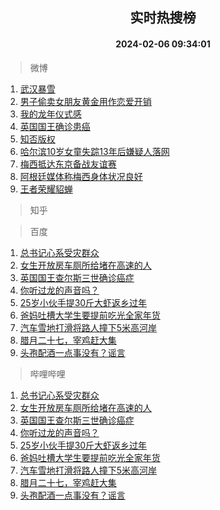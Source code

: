 <div align="center"><h2>实时热搜榜</h2><h4>2024-02-06 09:34:01</h4></div>

> 微博  

1. [武汉暴雪](https://s.weibo.com/weibo?q=%23%E6%AD%A6%E6%B1%89%E6%9A%B4%E9%9B%AA%23&t=31&band_rank=1&Refer=top)<br />
2. [男子偷卖女朋友黄金用作恋爱开销](https://s.weibo.com/weibo?q=%23%E7%94%B7%E5%AD%90%E5%81%B7%E5%8D%96%E5%A5%B3%E6%9C%8B%E5%8F%8B%E9%BB%84%E9%87%91%E7%94%A8%E4%BD%9C%E6%81%8B%E7%88%B1%E5%BC%80%E9%94%80%23&t=31&band_rank=2&Refer=top)<br />
3. [我的龙年仪式感](https://s.weibo.com/weibo?q=%23%E6%88%91%E7%9A%84%E9%BE%99%E5%B9%B4%E4%BB%AA%E5%BC%8F%E6%84%9F%23&t=31&band_rank=3&Refer=top)<br />
4. [英国国王确诊患癌](https://s.weibo.com/weibo?q=%23%E8%8B%B1%E5%9B%BD%E5%9B%BD%E7%8E%8B%E7%A1%AE%E8%AF%8A%E6%82%A3%E7%99%8C%23&t=31&band_rank=4&Refer=top)<br />
5. [知否版权](https://s.weibo.com/weibo?q=%E7%9F%A5%E5%90%A6%E7%89%88%E6%9D%83&t=31&band_rank=5&Refer=top)<br />
6. [哈尔滨10岁女童失踪13年后嫌疑人落网](https://s.weibo.com/weibo?q=%23%E5%93%88%E5%B0%94%E6%BB%A810%E5%B2%81%E5%A5%B3%E7%AB%A5%E5%A4%B1%E8%B8%AA13%E5%B9%B4%E5%90%8E%E5%AB%8C%E7%96%91%E4%BA%BA%E8%90%BD%E7%BD%91%23&t=31&band_rank=6&Refer=top)<br />
7. [梅西抵达东京备战友谊赛](https://s.weibo.com/weibo?q=%23%E6%A2%85%E8%A5%BF%E6%8A%B5%E8%BE%BE%E4%B8%9C%E4%BA%AC%E5%A4%87%E6%88%98%E5%8F%8B%E8%B0%8A%E8%B5%9B%23&t=31&band_rank=7&Refer=top)<br />
8. [阿根廷媒体称梅西身体状况良好](https://s.weibo.com/weibo?q=%23%E9%98%BF%E6%A0%B9%E5%BB%B7%E5%AA%92%E4%BD%93%E7%A7%B0%E6%A2%85%E8%A5%BF%E8%BA%AB%E4%BD%93%E7%8A%B6%E5%86%B5%E8%89%AF%E5%A5%BD%23&t=31&band_rank=8&Refer=top)<br />
9. [王者荣耀貂蝉](https://s.weibo.com/weibo?q=%E7%8E%8B%E8%80%85%E8%8D%A3%E8%80%80%E8%B2%82%E8%9D%89&t=31&band_rank=9&Refer=top)<br />

> 知乎  


> 百度  

1. [总书记心系受灾群众](https://www.baidu.com/s?wd=%E6%80%BB%E4%B9%A6%E8%AE%B0%E5%BF%83%E7%B3%BB%E5%8F%97%E7%81%BE%E7%BE%A4%E4%BC%97&sa=fyb_news&rsv_dl=fyb_news)<br />
2. [女生开放房车厕所给堵在高速的人](https://www.baidu.com/s?wd=%E5%A5%B3%E7%94%9F%E5%BC%80%E6%94%BE%E6%88%BF%E8%BD%A6%E5%8E%95%E6%89%80%E7%BB%99%E5%A0%B5%E5%9C%A8%E9%AB%98%E9%80%9F%E7%9A%84%E4%BA%BA&sa=fyb_news&rsv_dl=fyb_news)<br />
3. [英国国王查尔斯三世确诊癌症](https://www.baidu.com/s?wd=%E8%8B%B1%E5%9B%BD%E5%9B%BD%E7%8E%8B%E6%9F%A5%E5%B0%94%E6%96%AF%E4%B8%89%E4%B8%96%E7%A1%AE%E8%AF%8A%E7%99%8C%E7%97%87&sa=fyb_news&rsv_dl=fyb_news)<br />
4. [你听过龙的声音吗？](https://www.baidu.com/s?wd=%E4%BD%A0%E5%90%AC%E8%BF%87%E9%BE%99%E7%9A%84%E5%A3%B0%E9%9F%B3%E5%90%97%EF%BC%9F&sa=fyb_news&rsv_dl=fyb_news)<br />
5. [25岁小伙手提30斤大虾返乡过年](https://www.baidu.com/s?wd=25%E5%B2%81%E5%B0%8F%E4%BC%99%E6%89%8B%E6%8F%9030%E6%96%A4%E5%A4%A7%E8%99%BE%E8%BF%94%E4%B9%A1%E8%BF%87%E5%B9%B4&sa=fyb_news&rsv_dl=fyb_news)<br />
6. [爸妈吐槽大学生要提前吃光全家年货](https://www.baidu.com/s?wd=%E7%88%B8%E5%A6%88%E5%90%90%E6%A7%BD%E5%A4%A7%E5%AD%A6%E7%94%9F%E8%A6%81%E6%8F%90%E5%89%8D%E5%90%83%E5%85%89%E5%85%A8%E5%AE%B6%E5%B9%B4%E8%B4%A7&sa=fyb_news&rsv_dl=fyb_news)<br />
7. [汽车雪地打滑将路人撞下5米高河岸](https://www.baidu.com/s?wd=%E6%B1%BD%E8%BD%A6%E9%9B%AA%E5%9C%B0%E6%89%93%E6%BB%91%E5%B0%86%E8%B7%AF%E4%BA%BA%E6%92%9E%E4%B8%8B5%E7%B1%B3%E9%AB%98%E6%B2%B3%E5%B2%B8&sa=fyb_news&rsv_dl=fyb_news)<br />
8. [腊月二十七，宰鸡赶大集](https://www.baidu.com/s?wd=%E8%85%8A%E6%9C%88%E4%BA%8C%E5%8D%81%E4%B8%83%EF%BC%8C%E5%AE%B0%E9%B8%A1%E8%B5%B6%E5%A4%A7%E9%9B%86&sa=fyb_news&rsv_dl=fyb_news)<br />
9. [头孢配酒一点事没有？谣言](https://www.baidu.com/s?wd=%E5%A4%B4%E5%AD%A2%E9%85%8D%E9%85%92%E4%B8%80%E7%82%B9%E4%BA%8B%E6%B2%A1%E6%9C%89%EF%BC%9F%E8%B0%A3%E8%A8%80&sa=fyb_news&rsv_dl=fyb_news)<br />

> 哔哩哔哩  

1. [总书记心系受灾群众](https://www.baidu.com/s?wd=%E6%80%BB%E4%B9%A6%E8%AE%B0%E5%BF%83%E7%B3%BB%E5%8F%97%E7%81%BE%E7%BE%A4%E4%BC%97&sa=fyb_news&rsv_dl=fyb_news)<br />
2. [女生开放房车厕所给堵在高速的人](https://www.baidu.com/s?wd=%E5%A5%B3%E7%94%9F%E5%BC%80%E6%94%BE%E6%88%BF%E8%BD%A6%E5%8E%95%E6%89%80%E7%BB%99%E5%A0%B5%E5%9C%A8%E9%AB%98%E9%80%9F%E7%9A%84%E4%BA%BA&sa=fyb_news&rsv_dl=fyb_news)<br />
3. [英国国王查尔斯三世确诊癌症](https://www.baidu.com/s?wd=%E8%8B%B1%E5%9B%BD%E5%9B%BD%E7%8E%8B%E6%9F%A5%E5%B0%94%E6%96%AF%E4%B8%89%E4%B8%96%E7%A1%AE%E8%AF%8A%E7%99%8C%E7%97%87&sa=fyb_news&rsv_dl=fyb_news)<br />
4. [你听过龙的声音吗？](https://www.baidu.com/s?wd=%E4%BD%A0%E5%90%AC%E8%BF%87%E9%BE%99%E7%9A%84%E5%A3%B0%E9%9F%B3%E5%90%97%EF%BC%9F&sa=fyb_news&rsv_dl=fyb_news)<br />
5. [25岁小伙手提30斤大虾返乡过年](https://www.baidu.com/s?wd=25%E5%B2%81%E5%B0%8F%E4%BC%99%E6%89%8B%E6%8F%9030%E6%96%A4%E5%A4%A7%E8%99%BE%E8%BF%94%E4%B9%A1%E8%BF%87%E5%B9%B4&sa=fyb_news&rsv_dl=fyb_news)<br />
6. [爸妈吐槽大学生要提前吃光全家年货](https://www.baidu.com/s?wd=%E7%88%B8%E5%A6%88%E5%90%90%E6%A7%BD%E5%A4%A7%E5%AD%A6%E7%94%9F%E8%A6%81%E6%8F%90%E5%89%8D%E5%90%83%E5%85%89%E5%85%A8%E5%AE%B6%E5%B9%B4%E8%B4%A7&sa=fyb_news&rsv_dl=fyb_news)<br />
7. [汽车雪地打滑将路人撞下5米高河岸](https://www.baidu.com/s?wd=%E6%B1%BD%E8%BD%A6%E9%9B%AA%E5%9C%B0%E6%89%93%E6%BB%91%E5%B0%86%E8%B7%AF%E4%BA%BA%E6%92%9E%E4%B8%8B5%E7%B1%B3%E9%AB%98%E6%B2%B3%E5%B2%B8&sa=fyb_news&rsv_dl=fyb_news)<br />
8. [腊月二十七，宰鸡赶大集](https://www.baidu.com/s?wd=%E8%85%8A%E6%9C%88%E4%BA%8C%E5%8D%81%E4%B8%83%EF%BC%8C%E5%AE%B0%E9%B8%A1%E8%B5%B6%E5%A4%A7%E9%9B%86&sa=fyb_news&rsv_dl=fyb_news)<br />
9. [头孢配酒一点事没有？谣言](https://www.baidu.com/s?wd=%E5%A4%B4%E5%AD%A2%E9%85%8D%E9%85%92%E4%B8%80%E7%82%B9%E4%BA%8B%E6%B2%A1%E6%9C%89%EF%BC%9F%E8%B0%A3%E8%A8%80&sa=fyb_news&rsv_dl=fyb_news)<br />
